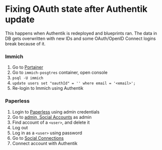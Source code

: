 # Fixing OAuth state after Authentik update

This happens when Authentik is redeployed and blueprints ran. The data in DB gets overwritten with new IDs and some OAuth/OpenID Connect logins break because of it.

### Immich

1. Go to [Portainer](http://portainer.server.lan/)
2. Go to `immich-posgtres` container, open console
3. `psql -U immich`
4. `update users set "oauthId" = '' where email = '<email>';`
5. Re-login to Immich using Authentik

### Paperless

1. Login to [Paperless](http://paperless.server.lan) using admin credentials
2. Go to [admin, Social Accounts](http://paperless.server.lan/admin/socialaccount/socialaccount/) as admin
3. Find account of a `<user>`, and delete it
4. Log out
5. Log in as a `<user>` using password
6. Go to [Social Connections](http://paperless.server.lan/accounts/social/connections/)
7. Connect account with Authentik
